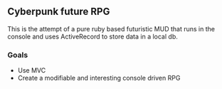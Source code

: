## Cyberpunk future RPG

This is the attempt of a pure ruby based futuristic MUD that runs in the console and uses ActiveRecord to store data in a local db.

### Goals

- Use MVC
- Create a modifiable and interesting console driven RPG
